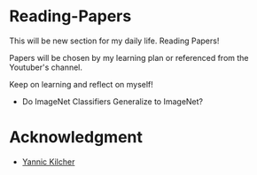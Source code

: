 # Reading-Papers

This will be new section for my daily life. Reading Papers!

Papers will be chosen by my learning plan or referenced from the Youtuber's channel.

Keep on learning and reflect on myself!



- Do ImageNet Classifiers Generalize to ImageNet? 



# Acknowledgment
- [Yannic Kilcher](https://www.youtube.com/c/YannicKilcher) 
